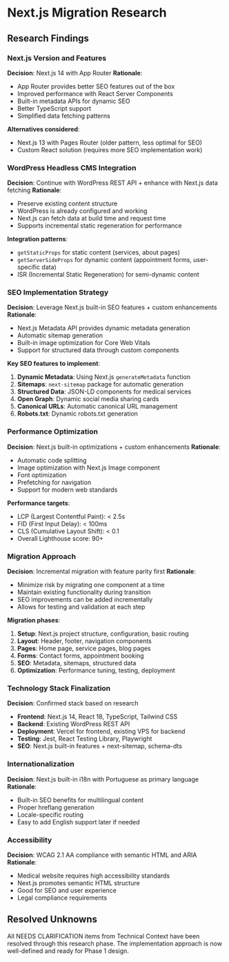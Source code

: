 # Next.js Migration Research

## Research Findings

### Next.js Version and Features
**Decision**: Next.js 14 with App Router
**Rationale**:
- App Router provides better SEO features out of the box
- Improved performance with React Server Components
- Built-in metadata APIs for dynamic SEO
- Better TypeScript support
- Simplified data fetching patterns

**Alternatives considered**:
- Next.js 13 with Pages Router (older pattern, less optimal for SEO)
- Custom React solution (requires more SEO implementation work)

### WordPress Headless CMS Integration
**Decision**: Continue with WordPress REST API + enhance with Next.js data fetching
**Rationale**:
- Preserve existing content structure
- WordPress is already configured and working
- Next.js can fetch data at build time and request time
- Supports incremental static regeneration for performance

**Integration patterns**:
- `getStaticProps` for static content (services, about pages)
- `getServerSideProps` for dynamic content (appointment forms, user-specific data)
- ISR (Incremental Static Regeneration) for semi-dynamic content

### SEO Implementation Strategy
**Decision**: Leverage Next.js built-in SEO features + custom enhancements
**Rationale**:
- Next.js Metadata API provides dynamic metadata generation
- Automatic sitemap generation
- Built-in image optimization for Core Web Vitals
- Support for structured data through custom components

**Key SEO features to implement**:
1. **Dynamic Metadata**: Using Next.js `generateMetadata` function
2. **Sitemaps**: `next-sitemap` package for automatic generation
3. **Structured Data**: JSON-LD components for medical services
4. **Open Graph**: Dynamic social media sharing cards
5. **Canonical URLs**: Automatic canonical URL management
6. **Robots.txt**: Dynamic robots.txt generation

### Performance Optimization
**Decision**: Next.js built-in optimizations + custom enhancements
**Rationale**:
- Automatic code splitting
- Image optimization with Next.js Image component
- Font optimization
- Prefetching for navigation
- Support for modern web standards

**Performance targets**:
- LCP (Largest Contentful Paint): < 2.5s
- FID (First Input Delay): < 100ms
- CLS (Cumulative Layout Shift): < 0.1
- Overall Lighthouse score: 90+

### Migration Approach
**Decision**: Incremental migration with feature parity first
**Rationale**:
- Minimize risk by migrating one component at a time
- Maintain existing functionality during transition
- SEO improvements can be added incrementally
- Allows for testing and validation at each step

**Migration phases**:
1. **Setup**: Next.js project structure, configuration, basic routing
2. **Layout**: Header, footer, navigation components
3. **Pages**: Home page, service pages, blog pages
4. **Forms**: Contact forms, appointment booking
5. **SEO**: Metadata, sitemaps, structured data
6. **Optimization**: Performance tuning, testing, deployment

### Technology Stack Finalization
**Decision**: Confirmed stack based on research
- **Frontend**: Next.js 14, React 18, TypeScript, Tailwind CSS
- **Backend**: Existing WordPress REST API
- **Deployment**: Vercel for frontend, existing VPS for backend
- **Testing**: Jest, React Testing Library, Playwright
- **SEO**: Next.js built-in features + next-sitemap, schema-dts

### Internationalization
**Decision**: Next.js built-in i18n with Portuguese as primary language
**Rationale**:
- Built-in SEO benefits for multilingual content
- Proper hreflang generation
- Locale-specific routing
- Easy to add English support later if needed

### Accessibility
**Decision**: WCAG 2.1 AA compliance with semantic HTML and ARIA
**Rationale**:
- Medical website requires high accessibility standards
- Next.js promotes semantic HTML structure
- Good for SEO and user experience
- Legal compliance requirements

## Resolved Unknowns
All NEEDS CLARIFICATION items from Technical Context have been resolved through this research phase. The implementation approach is now well-defined and ready for Phase 1 design.